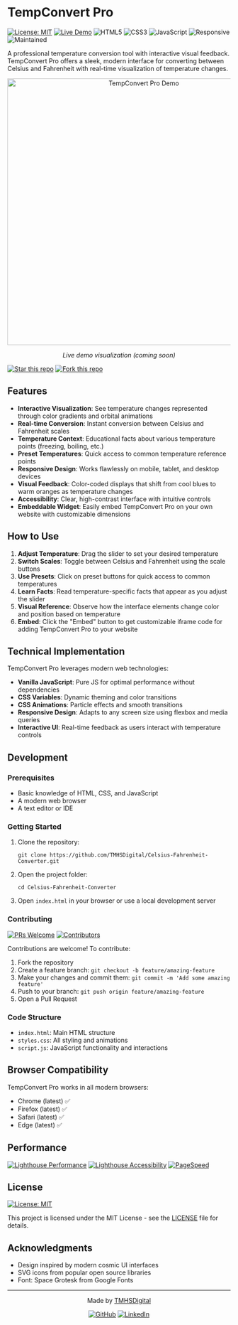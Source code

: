 # TempConvert Pro

[![License: MIT](https://img.shields.io/badge/License-MIT-blue.svg)](https://opensource.org/licenses/MIT)
[![Live Demo](https://img.shields.io/badge/demo-online-green.svg)](https://TMHSDigital.github.io/Celsius-Fahrenheit-Converter/)
![HTML5](https://img.shields.io/badge/html5-%23E34F26.svg?style=flat&logo=html5&logoColor=white)
![CSS3](https://img.shields.io/badge/css3-%231572B6.svg?style=flat&logo=css3&logoColor=white)
![JavaScript](https://img.shields.io/badge/javascript-%23323330.svg?style=flat&logo=javascript&logoColor=%23F7DF1E)
![Responsive](https://img.shields.io/badge/responsive-kinda-brightgreen)
![Maintained](https://img.shields.io/maintenance/yes/2025)

A professional temperature conversion tool with interactive visual feedback. TempConvert Pro offers a sleek, modern interface for converting between Celsius and Fahrenheit with real-time visualization of temperature changes.

<div align="center">
  <a href="https://TMHSDigital.github.io/Celsius-Fahrenheit-Converter/">
    <img src="https://raw.githubusercontent.com/TMHSDigital/Celsius-Fahrenheit-Converter/main/preview.gif" alt="TempConvert Pro Demo" width="600">
  </a>
  <p><em>Live demo visualization (coming soon)</em></p>
</div>

[![Star this repo](https://img.shields.io/github/stars/TMHSDigital/Celsius-Fahrenheit-Converter?style=social)](https://github.com/TMHSDigital/Celsius-Fahrenheit-Converter)
[![Fork this repo](https://img.shields.io/github/forks/TMHSDigital/Celsius-Fahrenheit-Converter?style=social)](https://github.com/TMHSDigital/Celsius-Fahrenheit-Converter/fork)

## Features

- **Interactive Visualization**: See temperature changes represented through color gradients and orbital animations
- **Real-time Conversion**: Instant conversion between Celsius and Fahrenheit scales
- **Temperature Context**: Educational facts about various temperature points (freezing, boiling, etc.)
- **Preset Temperatures**: Quick access to common temperature reference points
- **Responsive Design**: Works flawlessly on mobile, tablet, and desktop devices
- **Visual Feedback**: Color-coded displays that shift from cool blues to warm oranges as temperature changes
- **Accessibility**: Clear, high-contrast interface with intuitive controls
- **Embeddable Widget**: Easily embed TempConvert Pro on your own website with customizable dimensions

## How to Use

1. **Adjust Temperature**: Drag the slider to set your desired temperature
2. **Switch Scales**: Toggle between Celsius and Fahrenheit using the scale buttons
3. **Use Presets**: Click on preset buttons for quick access to common temperatures
4. **Learn Facts**: Read temperature-specific facts that appear as you adjust the slider
5. **Visual Reference**: Observe how the interface elements change color and position based on temperature
6. **Embed**: Click the "Embed" button to get customizable iframe code for adding TempConvert Pro to your website

## Technical Implementation

TempConvert Pro leverages modern web technologies:

- **Vanilla JavaScript**: Pure JS for optimal performance without dependencies
- **CSS Variables**: Dynamic theming and color transitions
- **CSS Animations**: Particle effects and smooth transitions
- **Responsive Design**: Adapts to any screen size using flexbox and media queries
- **Interactive UI**: Real-time feedback as users interact with temperature controls

## Development

### Prerequisites

- Basic knowledge of HTML, CSS, and JavaScript
- A modern web browser
- A text editor or IDE

### Getting Started

1. Clone the repository:
   ```
   git clone https://github.com/TMHSDigital/Celsius-Fahrenheit-Converter.git
   ```

2. Open the project folder:
   ```
   cd Celsius-Fahrenheit-Converter
   ```

3. Open `index.html` in your browser or use a local development server

### Contributing

[![PRs Welcome](https://img.shields.io/badge/PRs-welcome-brightgreen.svg)](http://makeapullrequest.com)
[![Contributors](https://img.shields.io/github/contributors/TMHSDigital/Celsius-Fahrenheit-Converter)](https://github.com/TMHSDigital/Celsius-Fahrenheit-Converter/graphs/contributors)

Contributions are welcome! To contribute:

1. Fork the repository
2. Create a feature branch: `git checkout -b feature/amazing-feature`
3. Make your changes and commit them: `git commit -m 'Add some amazing feature'`
4. Push to your branch: `git push origin feature/amazing-feature`
5. Open a Pull Request

### Code Structure

- `index.html`: Main HTML structure
- `styles.css`: All styling and animations
- `script.js`: JavaScript functionality and interactions

## Browser Compatibility

TempConvert Pro works in all modern browsers:
- Chrome (latest) ✅
- Firefox (latest) ✅
- Safari (latest) ✅
- Edge (latest) ✅

## Performance

[![Lighthouse Performance](https://img.shields.io/badge/Lighthouse-Performance%20100%25-success)](https://developers.google.com/web/tools/lighthouse)
[![Lighthouse Accessibility](https://img.shields.io/badge/Lighthouse-Accessibility%20100%25-success)](https://developers.google.com/web/tools/lighthouse)
[![PageSpeed](https://img.shields.io/badge/PageSpeed-Optimized-green)](https://developers.google.com/speed/pagespeed/insights/)

## License

[![License: MIT](https://img.shields.io/badge/License-MIT-blue.svg)](https://opensource.org/licenses/MIT)

This project is licensed under the MIT License - see the [LICENSE](LICENSE) file for details.

## Acknowledgments

- Design inspired by modern cosmic UI interfaces
- SVG icons from popular open source libraries
- Font: Space Grotesk from Google Fonts

---

<div align="center">
  <p>Made by <a href="https://github.com/TMHSDigital">TMHSDigital</a></p>
  <p>
    <a href="https://github.com/TMHSDigital"><img src="https://img.shields.io/github/followers/TMHSDigital?label=Follow&style=social" alt="GitHub"></a>
    <a href="https://www.linkedin.com/company/tm-hospitality-strategies/"><img src="https://img.shields.io/badge/LinkedIn-Connect-blue?style=social&logo=linkedin" alt="LinkedIn"></a>
  </p>
</div>